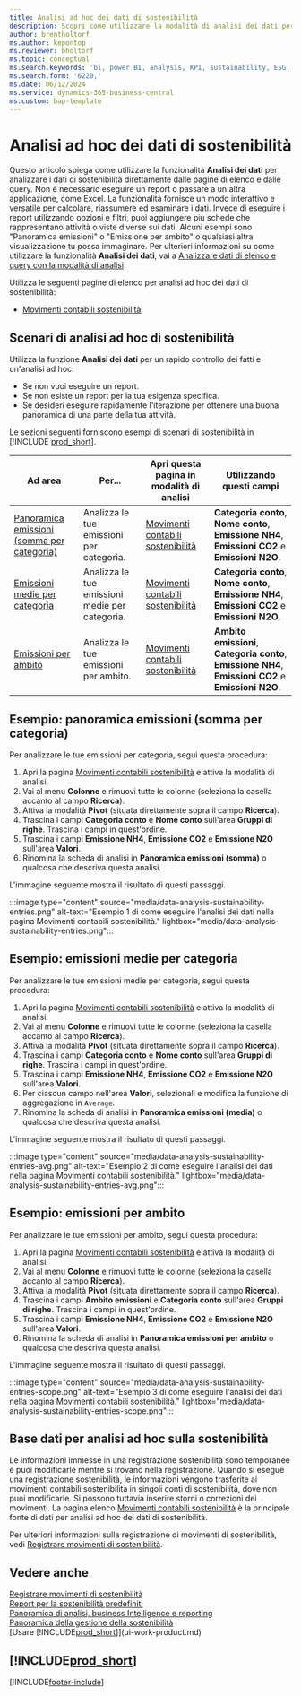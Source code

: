 ```yaml
---
title: Analisi ad hoc dei dati di sostenibilità
description: Scopri come utilizzare la modalità di analisi dei dati per analizzare i dati di sostenibilità.
author: brentholtorf
ms.author: kepontop
ms.reviewer: bholtorf
ms.topic: conceptual
ms.search.keywords: 'bi, power BI, analysis, KPI, sustainability, ESG'
ms.search.form: '6220,'
ms.date: 06/12/2024
ms.service: dynamics-365-business-central
ms.custom: bap-template
---
```


# Analisi ad hoc dei dati di sostenibilità

Questo articolo spiega come utilizzare la funzionalità **Analisi dei dati** per analizzare i dati di sostenibilità direttamente dalle pagine di elenco e dalle query. Non è necessario eseguire un report o passare a un'altra applicazione, come Excel. La funzionalità fornisce un modo interattivo e versatile per calcolare, riassumere ed esaminare i dati. Invece di eseguire i report utilizzando opzioni e filtri, puoi aggiungere più schede che rappresentano attività o viste diverse sui dati. Alcuni esempi sono "Panoramica emissioni" o "Emissione per ambito" o qualsiasi altra visualizzazione tu possa immaginare. Per ulteriori informazioni su come utilizzare la funzionalità **Analisi dei dati**, vai a [Analizzare dati di elenco e query con la modalità di analisi](analysis-mode.md).

Utilizza le seguenti pagine di elenco per analisi ad hoc dei dati di sostenibilità:

- [Movimenti contabili sostenibilità](https://businesscentral.dynamics.com/?page=6220)

## Scenari di analisi ad hoc di sostenibilità

Utilizza la funzione **Analisi dei dati** per un rapido controllo dei fatti e un'analisi ad hoc:

- Se non vuoi eseguire un report.
- Se non esiste un report per la tua esigenza specifica.
- Se desideri eseguire rapidamente l'iterazione per ottenere una buona panoramica di una parte della tua attività.

Le sezioni seguenti forniscono esempi di scenari di sostenibilità in [!INCLUDE [prod_short](includes/prod_short.md)].

| Ad area | Per... | Apri questa pagina in modalità di analisi | Utilizzando questi campi |
| ---- | ----- | ------------------------------- |------------------- |
| [Panoramica emissioni (somma per categoria)](#example-emission-overview-sum-by-category) | Analizza le tue emissioni per categoria. | [Movimenti contabili sostenibilità](https://businesscentral.dynamics.com/?page=6220) | **Categoria conto**, **Nome conto**, **Emissione NH4**, **Emissioni CO2** e **Emissioni N2O**.|
| [Emissioni medie per categoria](#example-average-emissions-by-category) | Analizza le tue emissioni medie per categoria. | [Movimenti contabili sostenibilità](https://businesscentral.dynamics.com/?page=6220) | **Categoria conto**, **Nome conto**, **Emissione NH4**, **Emissioni CO2** e **Emissioni N2O**.|
| [Emissioni per ambito](#example-emissions-by-scope) | Analizza le tue emissioni per ambito. | [Movimenti contabili sostenibilità](https://businesscentral.dynamics.com/?page=6220) | **Ambito emissioni**, **Categoria conto**, **Emissione NH4**, **Emissioni CO2** e **Emissioni N2O**.|

## Esempio: panoramica emissioni (somma per categoria)

Per analizzare le tue emissioni per categoria, segui questa procedura:

1. Apri la pagina [Movimenti contabili sostenibilità](https://businesscentral.dynamics.com/?page=6220) e attiva la modalità di analisi.
1. Vai al menu **Colonne** e rimuovi tutte le colonne (seleziona la casella accanto al campo **Ricerca**).
1. Attiva la modalità **Pivot** (situata direttamente sopra il campo **Ricerca**).
1. Trascina i campi **Categoria conto** e **Nome conto** sull'area **Gruppi di righe**. Trascina i campi in quest'ordine.
1. Trascina i campi **Emissione NH4**, **Emissione CO2** e **Emissione N2O** sull'area **Valori**.
1. Rinomina la scheda di analisi in **Panoramica emissioni (somma)** o qualcosa che descriva questa analisi.

L'immagine seguente mostra il risultato di questi passaggi.

:::image type="content" source="media/data-analysis-sustainability-entries.png" alt-text="Esempio 1 di come eseguire l'analisi dei dati nella pagina Movimenti contabili sostenibilità." lightbox="media/data-analysis-sustainability-entries.png":::

## Esempio: emissioni medie per categoria

Per analizzare le tue emissioni medie per categoria, segui questa procedura:

1. Apri la pagina [Movimenti contabili sostenibilità](https://businesscentral.dynamics.com/?page=6220) e attiva la modalità di analisi.
1. Vai al menu **Colonne** e rimuovi tutte le colonne (seleziona la casella accanto al campo **Ricerca**).
1. Attiva la modalità **Pivot** (situata direttamente sopra il campo **Ricerca**).
1. Trascina i campi **Categoria conto** e **Nome conto** sull'area **Gruppi di righe**. Trascina i campi in quest'ordine.
1. Trascina i campi **Emissione NH4**, **Emissione CO2** e **Emissione N2O** sull'area **Valori**.
1. Per ciascun campo nell'area **Valori**, selezionali e modifica la funzione di aggregazione in `Average`.
1. Rinomina la scheda di analisi in **Panoramica emissioni (media)** o qualcosa che descriva questa analisi.

L'immagine seguente mostra il risultato di questi passaggi.

:::image type="content" source="media/data-analysis-sustainability-entries-avg.png" alt-text="Esempio 2 di come eseguire l'analisi dei dati nella pagina Movimenti contabili sostenibilità." lightbox="media/data-analysis-sustainability-entries-avg.png":::

## Esempio: emissioni per ambito

Per analizzare le tue emissioni per ambito, segui questa procedura:

1. Apri la pagina [Movimenti contabili sostenibilità](https://businesscentral.dynamics.com/?page=6220) e attiva la modalità di analisi.
1. Vai al menu **Colonne** e rimuovi tutte le colonne (seleziona la casella accanto al campo **Ricerca**).
1. Attiva la modalità **Pivot** (situata direttamente sopra il campo **Ricerca**).
1. Trascina i campi **Ambito emissioni** e **Categoria conto** sull'area **Gruppi di righe**. Trascina i campi in quest'ordine.
1. Trascina i campi **Emissione NH4**, **Emissione CO2** e **Emissione N2O** sull'area **Valori**.
1. Rinomina la scheda di analisi in **Panoramica emissioni per ambito** o qualcosa che descriva questa analisi.

L'immagine seguente mostra il risultato di questi passaggi.

:::image type="content" source="media/data-analysis-sustainability-entries-scope.png" alt-text="Esempio 3 di come eseguire l'analisi dei dati nella pagina Movimenti contabili sostenibilità." lightbox="media/data-analysis-sustainability-entries-scope.png":::

## Base dati per analisi ad hoc sulla sostenibilità

Le informazioni immesse in una registrazione sostenibilità sono temporanee e puoi modificarle mentre si trovano nella registrazione. Quando si esegue una registrazione sostenibilità, le informazioni vengono trasferite ai movimenti contabili sostenibilità in singoli conti di sostenibilità, dove non puoi modificarle. Si possono tuttavia inserire storni o correzioni dei movimenti. La pagina elenco [Movimenti contabili sostenibilità](https://businesscentral.dynamics.com/?page=6220) è la principale fonte di dati per analisi ad hoc dei dati di sostenibilità.

Per ulteriori informazioni sulla registrazione di movimenti di sostenibilità, vedi [Registrare movimenti di sostenibilità](finance-sustainability-journal.md).

## Vedere anche

[Registrare movimenti di sostenibilità](finance-sustainability-journal.md)  
[Report per la sostenibilità predefiniti](sustainability-reports.md)   
[Panoramica di analisi, business Intelligence e reporting](reports-bi-reporting.md)  
[Panoramica della gestione della sostenibilità](finance-manage-sustainability.md)   
[Usare [!INCLUDE[prod_short](includes/prod_short.md)]](ui-work-product.md)  

## [!INCLUDE[prod_short](includes/free_trial_md.md)]  

[!INCLUDE[footer-include](includes/footer-banner.md)]
